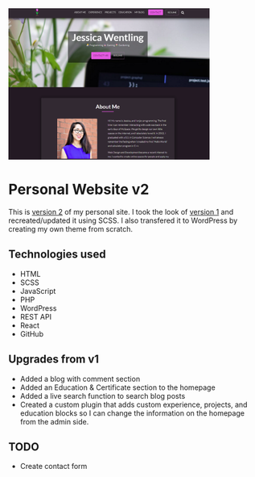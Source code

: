 <img src="screenshot.png" alt="Jessica Wentling Personal Website v2" width="400" height="300">

# Personal Website v2

This is [version 2](https://jessicawentling.com) of my personal site. I took the look of [version 1](https://v1.jessicawentling.com) and recreated/updated it using SCSS. I also transfered it to WordPress by creating my own theme from scratch.

## Technologies used

- HTML
- SCSS
- JavaScript
- PHP
- WordPress
- REST API
- React
- GitHub

## Upgrades from v1

- Added a blog with comment section
- Added an Education & Certificate section to the homepage
- Added a live search function to search blog posts
- Created a custom plugin that adds custom experience, projects, and education blocks so I can change the information on the homepage from the admin side.

## TODO

- Create contact form
